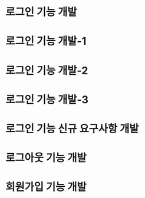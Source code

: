#  로그인 기능 개발
#  로그인 기능 개발-1
#  로그인 기능 개발-2
#  로그인 기능 개발-3

# 로그인 기능 신규 요구사항 개발
# 로그아웃 기능 개발

# 회원가입 기능 개발